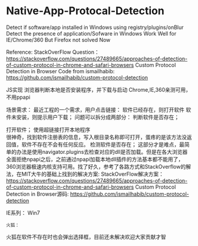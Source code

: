 # Native-App-Protocal-Detection

Detect if software/app installed in Windows using registry/plugins/onBlur  
Detect the presence of application/Sofware in Windows
Work Well for IE/Chrome/360  But Firefox not solved Now

Reference:
StackOverFlow Question：
https://stackoverflow.com/questions/27489665/approaches-of-detection-of-custom-protocol-in-chrome-and-safari-browsers
Custom Protocol Detection in Browser Code from ismailhabib:
https://github.com/ismailhabib/custom-protocol-detection

JS实现 浏览器判断本地是否安装程序，并下载与启动 Chrome,IE,360亲测可用，不用ppapi

场景需求：
最近工程的一个需求，用户点击链接：
软件已经存在，则打开软件
软件未安装，则提示用户下载；
问题可以拆分成两部分：
判断软件是否存在； 

打开软件；
使用超链接打开本地程序
 <a href="glcloud://"></a>  
很神奇，找到软件注册表的信息，写入根目录名称即可打开，蛋疼的是该方法没返回值，软件不存在不会有任何反应。
检测软件是否存在；
这部分才是难点，最简单的办法是使用navigator.plugins去检查对应的dll是否加载。但是在各大浏览器全面拒绝npapi之后，之前通过npapi加载本地dll插件的方法基本都不能用了，360浏览器极速内核支持可用。找了好久，参考了各路方式和StackOverflow的解法，在MIT大牛的基础上找到的解决方案:
StackOverFlow解决方案：
https://stackoverflow.com/questions/27489665/approaches-of-detection-of-custom-protocol-in-chrome-and-safari-browsers
Custom Protocol Detection in Browser源码:
https://github.com/ismailhabib/custom-protocol-detection

IE系列：
	Win7
<script>
			function findPlugins(){
var shell = new ActiveXObject("WScript.shell");
var reg=shell.RegRead("HKEY_CLASSES_ROOT\\glcloud\\URL Protocol");
}
<script>
更正一下，网上好多错的,command/层级下没有执行文件，无法执行
	Win8,Win10，IE自带API判断
navigator.msLaunchUri(uri)
	
	Chrome：
这个实现比较巧妙。当软件存在，点击链接会打开软件，鼠标跳出。因而创建一个SetTimeOut任务，当3s内鼠标仍未跳出，说明软件不存在。
navigator.plugins只能载入native client(nacl)、chrome PDF等几个组件，不支持npapi
	
	360极速浏览器：
可以使用navigator.plugins载入所有插件（包括npapi），也可以同chrome使用相同解法
<script>
			function findPlugins(){
				var plugins = navigator.plugins;
				for (var i = 0; i <plugins.length; i++) {
					var plugin_name=plugins[i].name;
					console.log(plugin_name);
					if (plugin_name=="Access Client") {
						alert(plugin_name+"   已找到");
						break;}}
}
</script>
	火狐：
火狐在软件不存在时也会弹出选择框，目前还未解决欢迎大家贡献才智

